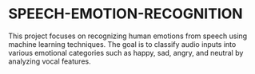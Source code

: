 # SPEECH-EMOTION-RECOGNITION
This project focuses on recognizing human emotions from speech using machine learning techniques. The goal is to classify audio inputs into various emotional categories such as happy, sad, angry, and neutral by analyzing vocal features.

